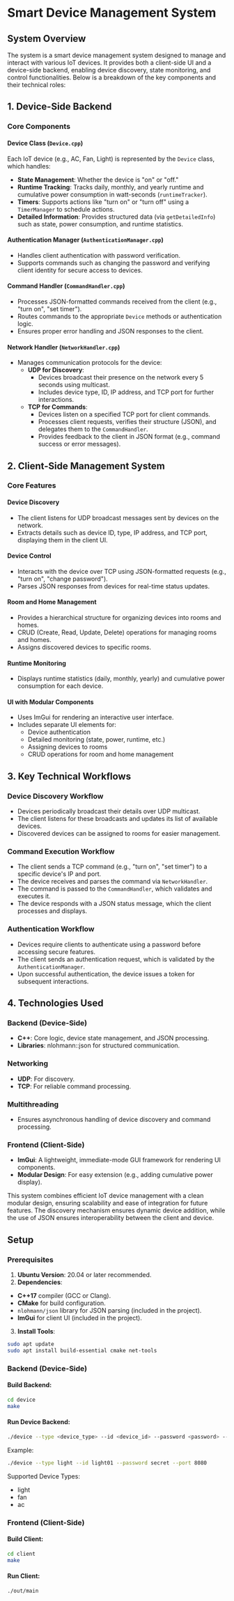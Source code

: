 # Smart Device Management System

## System Overview
The system is a smart device management system designed to manage and interact with various IoT devices. It provides both a client-side UI and a device-side backend, enabling device discovery, state monitoring, and control functionalities. Below is a breakdown of the key components and their technical roles:

## 1. Device-Side Backend

### Core Components

#### Device Class (`Device.cpp`)
Each IoT device (e.g., AC, Fan, Light) is represented by the `Device` class, which handles:
- **State Management**: Whether the device is "on" or "off."
- **Runtime Tracking**: Tracks daily, monthly, and yearly runtime and cumulative power consumption in watt-seconds (`runtimeTracker`).
- **Timers**: Supports actions like "turn on" or "turn off" using a `TimerManager` to schedule actions.
- **Detailed Information**: Provides structured data (via `getDetailedInfo`) such as state, power consumption, and runtime statistics.

#### Authentication Manager (`AuthenticationManager.cpp`)
- Handles client authentication with password verification.
- Supports commands such as changing the password and verifying client identity for secure access to devices.

#### Command Handler (`CommandHandler.cpp`)
- Processes JSON-formatted commands received from the client (e.g., "turn on", "set timer").
- Routes commands to the appropriate `Device` methods or authentication logic.
- Ensures proper error handling and JSON responses to the client.

#### Network Handler (`NetworkHandler.cpp`)
- Manages communication protocols for the device:
  - **UDP for Discovery**:
    - Devices broadcast their presence on the network every 5 seconds using multicast.
    - Includes device type, ID, IP address, and TCP port for further interactions.
  - **TCP for Commands**:
    - Devices listen on a specified TCP port for client commands.
    - Processes client requests, verifies their structure (JSON), and delegates them to the `CommandHandler`.
    - Provides feedback to the client in JSON format (e.g., command success or error messages).

## 2. Client-Side Management System

### Core Features

#### Device Discovery
- The client listens for UDP broadcast messages sent by devices on the network.
- Extracts details such as device ID, type, IP address, and TCP port, displaying them in the client UI.

#### Device Control
- Interacts with the device over TCP using JSON-formatted requests (e.g., "turn on", "change password").
- Parses JSON responses from devices for real-time status updates.

#### Room and Home Management
- Provides a hierarchical structure for organizing devices into rooms and homes.
- CRUD (Create, Read, Update, Delete) operations for managing rooms and homes.
- Assigns discovered devices to specific rooms.

#### Runtime Monitoring
- Displays runtime statistics (daily, monthly, yearly) and cumulative power consumption for each device.

#### UI with Modular Components
- Uses ImGui for rendering an interactive user interface.
- Includes separate UI elements for:
  - Device authentication
  - Detailed monitoring (state, power, runtime, etc.)
  - Assigning devices to rooms
  - CRUD operations for room and home management

## 3. Key Technical Workflows

### Device Discovery Workflow
- Devices periodically broadcast their details over UDP multicast.
- The client listens for these broadcasts and updates its list of available devices.
- Discovered devices can be assigned to rooms for easier management.

### Command Execution Workflow
- The client sends a TCP command (e.g., "turn on", "set timer") to a specific device's IP and port.
- The device receives and parses the command via `NetworkHandler`.
- The command is passed to the `CommandHandler`, which validates and executes it.
- The device responds with a JSON status message, which the client processes and displays.

### Authentication Workflow
- Devices require clients to authenticate using a password before accessing secure features.
- The client sends an authentication request, which is validated by the `AuthenticationManager`.
- Upon successful authentication, the device issues a token for subsequent interactions.

## 4. Technologies Used

### Backend (Device-Side)
- **C++**: Core logic, device state management, and JSON processing.
- **Libraries**: nlohmann::json for structured communication.

### Networking
- **UDP**: For discovery.
- **TCP**: For reliable command processing.

### Multithreading
- Ensures asynchronous handling of device discovery and command processing.

### Frontend (Client-Side)
- **ImGui**: A lightweight, immediate-mode GUI framework for rendering UI components.
- **Modular Design**: For easy extension (e.g., adding cumulative power display).

This system combines efficient IoT device management with a clean modular design, ensuring scalability and ease of integration for future features. The discovery mechanism ensures dynamic device addition, while the use of JSON ensures interoperability between the client and device.

## Setup

### Prerequisites

1. **Ubuntu Version**: 20.04 or later recommended.
2. **Dependencies**:
  - **C++17** compiler (GCC or Clang).
  - **CMake** for build configuration.
  - `nlohmann/json` library for JSON parsing (included in the project).
  - **ImGui** for client UI (included in the project).

3. **Install Tools**:
  ```bash
  sudo apt update
  sudo apt install build-essential cmake net-tools
  ```

### Backend (Device-Side)

#### Build Backend:
```bash
cd device
make
```

#### Run Device Backend:
```bash
./device --type <device_type> --id <device_id> --password <password> --port <port>
```
Example:
```bash
./device --type light --id light01 --password secret --port 8080
```

Supported Device Types:
- light
- fan
- ac

### Frontend (Client-Side)

#### Build Client:
```bash
cd client
make
```

#### Run Client:
```bash
./out/main
```



